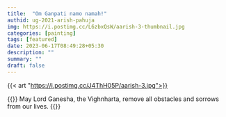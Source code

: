 ```yaml
---
title:  "Om Ganpati namo namah!"
authid: ug-2021-arish-pahuja
img: https://i.postimg.cc/L6zbxQsW/aarish-3-thumbnail.jpg
categories: [painting]
tags: [featured]
date: 2023-06-17T08:49:28+05:30
description: ""
summary: ""
draft: false
---
```


{{< art "https://i.postimg.cc/J4ThH05P/aarish-3.jpg">}}

{{<quote>}}
May Lord Ganesha, the Vighnharta, remove all obstacles and sorrows from our lives.
{{</quote>}}